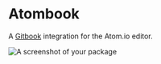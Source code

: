 # Atombook

A [Gitbook](https://www.gitbook.com/@tdvorak/dashboard) integration for the Atom.io editor.
 
![A screenshot of your package](https://f.cloud.github.com/assets/69169/2290250/c35d867a-a017-11e3-86be-cd7c5bf3ff9b.gif)

